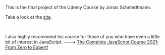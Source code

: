 This is the final project of the Udemy Course by Jonas Schmedtmann. 
<br>

Take a look at the [site](https://forkify-by-walter-white.netlify.app/).

<br>

I also highly recommend his course for those of you who have even a little bit of interest in JavaScript. ---> [The Complete JavaScript Course 2021: From Zero to Expert! ](https://www.udemy.com/share/101WfeAEEbc1ZRQ3gB/)